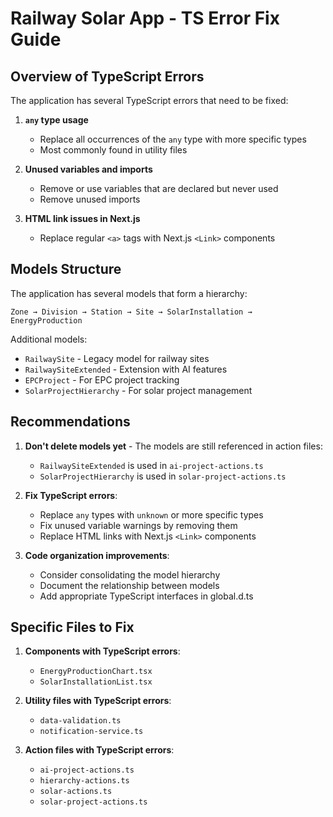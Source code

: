 # Railway Solar App - TS Error Fix Guide

## Overview of TypeScript Errors

The application has several TypeScript errors that need to be fixed:

1. **`any` type usage**

   - Replace all occurrences of the `any` type with more specific types
   - Most commonly found in utility files

2. **Unused variables and imports**

   - Remove or use variables that are declared but never used
   - Remove unused imports

3. **HTML link issues in Next.js**
   - Replace regular `<a>` tags with Next.js `<Link>` components

## Models Structure

The application has several models that form a hierarchy:

```
Zone → Division → Station → Site → SolarInstallation → EnergyProduction
```

Additional models:

- `RailwaySite` - Legacy model for railway sites
- `RailwaySiteExtended` - Extension with AI features
- `EPCProject` - For EPC project tracking
- `SolarProjectHierarchy` - For solar project management

## Recommendations

1. **Don't delete models yet** - The models are still referenced in action files:

   - `RailwaySiteExtended` is used in `ai-project-actions.ts`
   - `SolarProjectHierarchy` is used in `solar-project-actions.ts`

2. **Fix TypeScript errors**:

   - Replace `any` types with `unknown` or more specific types
   - Fix unused variable warnings by removing them
   - Replace HTML links with Next.js `<Link>` components

3. **Code organization improvements**:
   - Consider consolidating the model hierarchy
   - Document the relationship between models
   - Add appropriate TypeScript interfaces in global.d.ts

## Specific Files to Fix

1. **Components with TypeScript errors**:

   - `EnergyProductionChart.tsx`
   - `SolarInstallationList.tsx`

2. **Utility files with TypeScript errors**:

   - `data-validation.ts`
   - `notification-service.ts`

3. **Action files with TypeScript errors**:
   - `ai-project-actions.ts`
   - `hierarchy-actions.ts`
   - `solar-actions.ts`
   - `solar-project-actions.ts`
